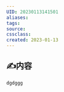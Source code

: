 ```yaml
---
UID: 20230113141501 
aliases: 
tags: 
source: 
cssclass: 
created: 2023-01-13
---
```


## ✍内容
`dgdggg`


